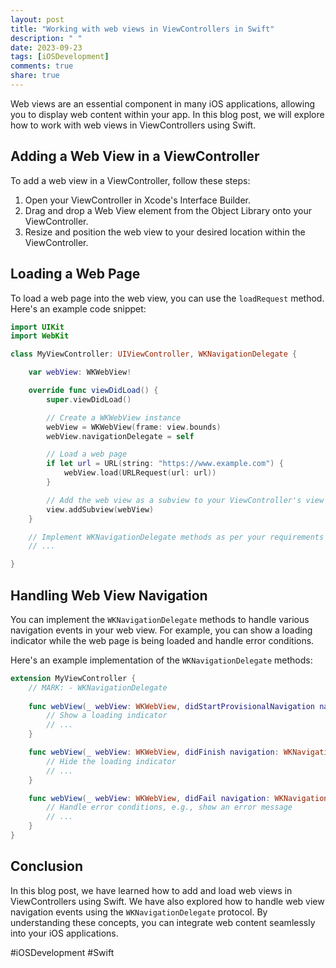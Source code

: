 ```yaml
---
layout: post
title: "Working with web views in ViewControllers in Swift"
description: " "
date: 2023-09-23
tags: [iOSDevelopment]
comments: true
share: true
---
```


Web views are an essential component in many iOS applications, allowing you to display web content within your app. In this blog post, we will explore how to work with web views in ViewControllers using Swift.

## Adding a Web View in a ViewController

To add a web view in a ViewController, follow these steps:

1. Open your ViewController in Xcode's Interface Builder.
2. Drag and drop a Web View element from the Object Library onto your ViewController.
3. Resize and position the web view to your desired location within the ViewController.

## Loading a Web Page

To load a web page into the web view, you can use the `loadRequest` method. Here's an example code snippet:

```swift
import UIKit
import WebKit

class MyViewController: UIViewController, WKNavigationDelegate {

    var webView: WKWebView!

    override func viewDidLoad() {
        super.viewDidLoad()

        // Create a WKWebView instance
        webView = WKWebView(frame: view.bounds)
        webView.navigationDelegate = self

        // Load a web page
        if let url = URL(string: "https://www.example.com") {
            webView.load(URLRequest(url: url))
        }

        // Add the web view as a subview to your ViewController's view
        view.addSubview(webView)
    }

    // Implement WKNavigationDelegate methods as per your requirements
    // ...

}
```

## Handling Web View Navigation

You can implement the `WKNavigationDelegate` methods to handle various navigation events in your web view. For example, you can show a loading indicator while the web page is being loaded and handle error conditions.

Here's an example implementation of the `WKNavigationDelegate` methods:

```swift
extension MyViewController {
    // MARK: - WKNavigationDelegate
    
    func webView(_ webView: WKWebView, didStartProvisionalNavigation navigation: WKNavigation!) {
        // Show a loading indicator
        // ...
    }

    func webView(_ webView: WKWebView, didFinish navigation: WKNavigation!) {
        // Hide the loading indicator
        // ...
    }

    func webView(_ webView: WKWebView, didFail navigation: WKNavigation!, withError error: Error) {
        // Handle error conditions, e.g., show an error message
        // ...
    }
}
```

## Conclusion

In this blog post, we have learned how to add and load web views in ViewControllers using Swift. We have also explored how to handle web view navigation events using the `WKNavigationDelegate` protocol. By understanding these concepts, you can integrate web content seamlessly into your iOS applications.

#iOSDevelopment #Swift